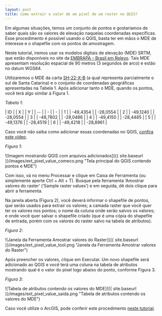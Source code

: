 ```yaml
---
layout: post
title: Como extrair o valor de um pixel de um raster no QGIS?
---
```


Em algumas situações, temos um conjunto de pontos e gostaríamos de saber quais são os valores de elevação naquelas coordenadas específicas. 
Esse procedimento é possível usando o QGIS, basta ter em mãos o MDE de interesse e o shapefile com os pontos de amostragem.

Neste tutorial, iremos usar os modelos digitais de elevação (MDE) SRTM, que estão disponíveis no site da [EMBRAPA – Brasil em Relevo](https://www.cnpm.embrapa.br/projetos/relevobr/download/index.htm). 
Tais MDE apresentam resolução espacial de 90 metros (3 segundos de arco) e estão no datum WGS84. 

Utilizaremos o MDE da carta [SH-22-X-B](https://www.cnpm.embrapa.br/projetos/relevobr/download/sc/sh-22-x-b.htm) 
(a qual representa parcialmente o sul de Santa Catarina) e o conjunto de coordenadas geográficas apresentadas na Tabela 1. 
Após adicionar tanto o MDE, quando os pontos, você terá algo similar à Figura 1.

_Tabela 1_:

|   ID |  |   X |  |   Y   |
|   -- |  |   - |  |   -   |
|   1  |  |   -49,4354 |   |   -28,0554   |
|   2  |  |   -49,1240 |   |   -28,0554   |
|   3  |  |   -48,7802 |   |   -28,0486   |
|   4  |  |   -49,4150 |   |   -28,4485   |
|   5  |  |   -49,1376 |   |   -28,4519   |
|   6  |  |   -49,4218 |   |   -28,8961   |

Caso você não saiba como adicionar essas coordenadas no QGIS, [confira este vídeo](https://www.youtube.com/watch?v=FMJ6KO3Ytco).

_Figura 1_:

![Imagem mostrando QGIS com arquivos adicionados]({{ site.baseurl }}/images/ext_pixel_value_comeco.png "Tela principal do QGIS contendo pontos e MDE")

Com isso, vá no menu Processar e clique em Caixa de Ferramenta (ou simplemente aperte Ctrl + Alt + T). 
Busque pela ferramenta ‘Amostrar valores do raster’ (‘Sample raster values’) e em seguida, dê dois clique para abrir a ferramenta.

Na janela aberta (Figura 2), você deverá informar o shapefile de pontos, que serão usados para extrair os valores; a camada raster que você quer ter os valores nos pontos; 
o nome da coluna onde serão salvos os valores; e onde você quer salvar o shapefile criado (que é uma cópia do shapefile de entrada, porém com os valores do raster 
salvo na tabela de atributos).

_Figura 2_:

![Janela da Ferramenta Amostrar valores do Raster]({{ site.baseurl }}/images/ext_pixel_value_tool.png "Janela da Ferramenta Amostrar valores do Raster")

Após preencher os valores, clique em Executar.
Um novo shapefile será adicionado ao QGIS e você terá uma coluna na tabela de atributos mostrando qual é o valor do pixel logo abaixo do ponto, conforme Figura 3.

_Figura 3_:

![Tabela de atributos contendo os valores do MDE]({{ site.baseurl }}/images/ext_pixel_value_saida.png "Tabela de atributos contendo os valores do MDE")

Caso você utilize o ArcGIS, pode conferir este procedimento [neste tutorial](http://2engenheiros.com/2016/10/23/extraindo-dados-com-pontos-no-arcgis/).
